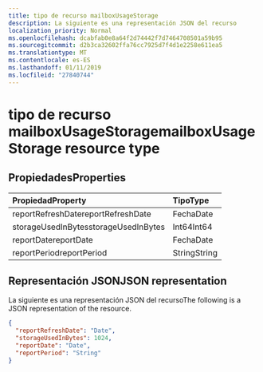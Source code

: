 ```yaml
---
title: tipo de recurso mailboxUsageStorage
description: La siguiente es una representación JSON del recurso
localization_priority: Normal
ms.openlocfilehash: dcabfab0e8a64f2d74442f7d7464708501a59b95
ms.sourcegitcommit: d2b3ca32602ffa76cc7925d7f4d1e2258e611ea5
ms.translationtype: MT
ms.contentlocale: es-ES
ms.lasthandoff: 01/11/2019
ms.locfileid: "27840744"
---
```

# <a name="mailboxusagestorage-resource-type"></a><span data-ttu-id="a2981-103">tipo de recurso mailboxUsageStorage</span><span class="sxs-lookup"><span data-stu-id="a2981-103">mailboxUsageStorage resource type</span></span>

## <a name="properties"></a><span data-ttu-id="a2981-104">Propiedades</span><span class="sxs-lookup"><span data-stu-id="a2981-104">Properties</span></span>

| <span data-ttu-id="a2981-105">Propiedad</span><span class="sxs-lookup"><span data-stu-id="a2981-105">Property</span></span>           | <span data-ttu-id="a2981-106">Tipo</span><span class="sxs-lookup"><span data-stu-id="a2981-106">Type</span></span>   |
| :----------------- | :----- |
| <span data-ttu-id="a2981-107">reportRefreshDate</span><span class="sxs-lookup"><span data-stu-id="a2981-107">reportRefreshDate</span></span>  | <span data-ttu-id="a2981-108">Fecha</span><span class="sxs-lookup"><span data-stu-id="a2981-108">Date</span></span>   |
| <span data-ttu-id="a2981-109">storageUsedInBytes</span><span class="sxs-lookup"><span data-stu-id="a2981-109">storageUsedInBytes</span></span> | <span data-ttu-id="a2981-110">Int64</span><span class="sxs-lookup"><span data-stu-id="a2981-110">Int64</span></span>  |
| <span data-ttu-id="a2981-111">reportDate</span><span class="sxs-lookup"><span data-stu-id="a2981-111">reportDate</span></span>         | <span data-ttu-id="a2981-112">Fecha</span><span class="sxs-lookup"><span data-stu-id="a2981-112">Date</span></span>   |
| <span data-ttu-id="a2981-113">reportPeriod</span><span class="sxs-lookup"><span data-stu-id="a2981-113">reportPeriod</span></span>       | <span data-ttu-id="a2981-114">String</span><span class="sxs-lookup"><span data-stu-id="a2981-114">String</span></span> |

## <a name="json-representation"></a><span data-ttu-id="a2981-115">Representación JSON</span><span class="sxs-lookup"><span data-stu-id="a2981-115">JSON representation</span></span>

<span data-ttu-id="a2981-116">La siguiente es una representación JSON del recurso</span><span class="sxs-lookup"><span data-stu-id="a2981-116">The following is a JSON representation of the resource.</span></span>

<!-- {
  "blockType": "resource",
  "@odata.type": "microsoft.graph.mailboxUsageStorage"
} -->

```json
{
  "reportRefreshDate": "Date", 
  "storageUsedInBytes": 1024, 
  "reportDate": "Date", 
  "reportPeriod": "String"
}
```
